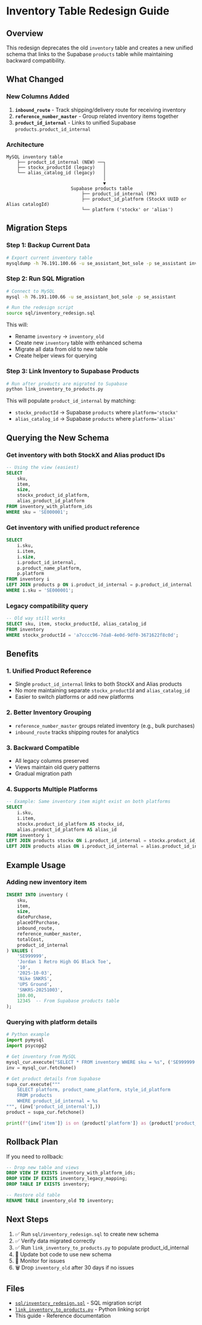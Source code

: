 # Inventory Table Redesign Guide

## Overview

This redesign deprecates the old `inventory` table and creates a new unified schema that links to the Supabase `products` table while maintaining backward compatibility.

## What Changed

### New Columns Added
1. **`inbound_route`** - Track shipping/delivery route for receiving inventory
2. **`reference_number_master`** - Group related inventory items together
3. **`product_id_internal`** - Links to unified Supabase `products.product_id_internal`

### Architecture
```
MySQL inventory table
    ├── product_id_internal (NEW) ──┐
    ├── stockx_productId (legacy)   │
    └── alias_catalog_id (legacy)   │
                                    │
                                    ▼
                        Supabase products table
                            ├── product_id_internal (PK)
                            ├── product_id_platform (StockX UUID or Alias catalogId)
                            └── platform ('stockx' or 'alias')
```

## Migration Steps

### Step 1: Backup Current Data
```bash
# Export current inventory table
mysqldump -h 76.191.100.66 -u se_assistant_bot_sole -p se_assistant inventory > inventory_backup.sql
```

### Step 2: Run SQL Migration
```bash
# Connect to MySQL
mysql -h 76.191.100.66 -u se_assistant_bot_sole -p se_assistant

# Run the redesign script
source sql/inventory_redesign.sql
```

This will:
- Rename `inventory` → `inventory_old`
- Create new `inventory` table with enhanced schema
- Migrate all data from old to new table
- Create helper views for querying

### Step 3: Link Inventory to Supabase Products
```bash
# Run after products are migrated to Supabase
python link_inventory_to_products.py
```

This will populate `product_id_internal` by matching:
- `stockx_productId` → Supabase `products` where `platform='stockx'`
- `alias_catalog_id` → Supabase `products` where `platform='alias'`

## Querying the New Schema

### Get inventory with both StockX and Alias product IDs
```sql
-- Using the view (easiest)
SELECT
    sku,
    item,
    size,
    stockx_product_id_platform,
    alias_product_id_platform
FROM inventory_with_platform_ids
WHERE sku = 'SE000001';
```

### Get inventory with unified product reference
```sql
SELECT
    i.sku,
    i.item,
    i.size,
    i.product_id_internal,
    p.product_name_platform,
    p.platform
FROM inventory i
LEFT JOIN products p ON i.product_id_internal = p.product_id_internal
WHERE i.sku = 'SE000001';
```

### Legacy compatibility query
```sql
-- Old way still works
SELECT sku, item, stockx_productId, alias_catalog_id
FROM inventory
WHERE stockx_productId = 'a7cccc96-7da8-4e0d-9df0-3671622f8c0d';
```

## Benefits

### 1. Unified Product Reference
- Single `product_id_internal` links to both StockX and Alias products
- No more maintaining separate `stockx_productId` and `alias_catalog_id`
- Easier to switch platforms or add new platforms

### 2. Better Inventory Grouping
- `reference_number_master` groups related inventory (e.g., bulk purchases)
- `inbound_route` tracks shipping routes for analytics

### 3. Backward Compatible
- All legacy columns preserved
- Views maintain old query patterns
- Gradual migration path

### 4. Supports Multiple Platforms
```sql
-- Example: Same inventory item might exist on both platforms
SELECT
    i.sku,
    i.item,
    stockx.product_id_platform AS stockx_id,
    alias.product_id_platform AS alias_id
FROM inventory i
LEFT JOIN products stockx ON i.product_id_internal = stockx.product_id_internal AND stockx.platform = 'stockx'
LEFT JOIN products alias ON i.product_id_internal = alias.product_id_internal AND alias.platform = 'alias';
```

## Example Usage

### Adding new inventory item
```sql
INSERT INTO inventory (
    sku,
    item,
    size,
    datePurchase,
    placeOfPurchase,
    inbound_route,
    reference_number_master,
    totalCost,
    product_id_internal
) VALUES (
    'SE999999',
    'Jordan 1 Retro High OG Black Toe',
    '10',
    '2025-10-03',
    'Nike SNKRS',
    'UPS Ground',
    'SNKRS-20251003',
    180.00,
    12345  -- From Supabase products table
);
```

### Querying with platform details
```python
# Python example
import pymysql
import psycopg2

# Get inventory from MySQL
mysql_cur.execute("SELECT * FROM inventory WHERE sku = %s", ('SE999999',))
inv = mysql_cur.fetchone()

# Get product details from Supabase
supa_cur.execute("""
    SELECT platform, product_name_platform, style_id_platform
    FROM products
    WHERE product_id_internal = %s
""", (inv['product_id_internal'],))
product = supa_cur.fetchone()

print(f"{inv['item']} is on {product['platform']} as {product['product_name_platform']}")
```

## Rollback Plan

If you need to rollback:

```sql
-- Drop new table and views
DROP VIEW IF EXISTS inventory_with_platform_ids;
DROP VIEW IF EXISTS inventory_legacy_mapping;
DROP TABLE IF EXISTS inventory;

-- Restore old table
RENAME TABLE inventory_old TO inventory;
```

## Next Steps

1. ✅ Run `sql/inventory_redesign.sql` to create new schema
2. ✅ Verify data migrated correctly
3. ✅ Run `link_inventory_to_products.py` to populate product_id_internal
4. 🔄 Update bot code to use new schema
5. 🔄 Monitor for issues
6. 🗑️ Drop `inventory_old` after 30 days if no issues

## Files

- [`sql/inventory_redesign.sql`](sql/inventory_redesign.sql) - SQL migration script
- [`link_inventory_to_products.py`](link_inventory_to_products.py) - Python linking script
- This guide - Reference documentation
